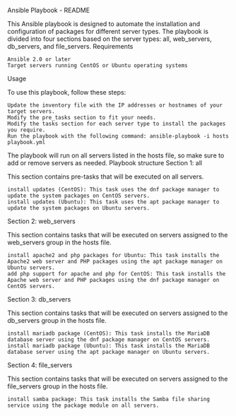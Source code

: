 Ansible Playbook - README

This Ansible playbook is designed to automate the installation and configuration of packages for different server types. The playbook is divided into four sections based on the server types: all, web_servers, db_servers, and file_servers.
Requirements

    Ansible 2.0 or later
    Target servers running CentOS or Ubuntu operating systems

Usage

To use this playbook, follow these steps:

    Update the inventory file with the IP addresses or hostnames of your target servers.
    Modify the pre_tasks section to fit your needs.
    Modify the tasks section for each server type to install the packages you require.
    Run the playbook with the following command: ansible-playbook -i hosts playbook.yml

The playbook will run on all servers listed in the hosts file, so make sure to add or remove servers as needed.
Playbook structure
Section 1: all

This section contains pre-tasks that will be executed on all servers.

    install updates (CentOS): This task uses the dnf package manager to update the system packages on CentOS servers.
    install updates (Ubuntu): This task uses the apt package manager to update the system packages on Ubuntu servers.

Section 2: web_servers

This section contains tasks that will be executed on servers assigned to the web_servers group in the hosts file.

    install apache2 and php packages for Ubuntu: This task installs the Apache2 web server and PHP packages using the apt package manager on Ubuntu servers.
    add php support for apache and php for CentOS: This task installs the Apache web server and PHP packages using the dnf package manager on CentOS servers.

Section 3: db_servers

This section contains tasks that will be executed on servers assigned to the db_servers group in the hosts file.

    install mariadb package (CentOS): This task installs the MariaDB database server using the dnf package manager on CentOS servers.
    install mariadb package (Ubuntu): This task installs the MariaDB database server using the apt package manager on Ubuntu servers.

Section 4: file_servers

This section contains tasks that will be executed on servers assigned to the file_servers group in the hosts file.

    install samba package: This task installs the Samba file sharing service using the package module on all servers.

